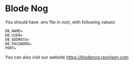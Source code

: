 # Blode Nog

You should have .env file in root, with following values:

    DB_NAME=
    DB_USER=
    DB_ADDRESS=
    DB_PASSWORD=
    PORT=

You can also visit our website https://blodenog.rpovlsen.com
